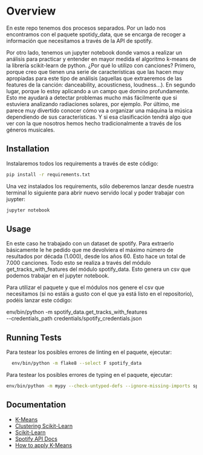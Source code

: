 
# Overview

En este repo tenemos dos procesos separados. Por un lado nos encontramos con el paquete spotidy_data, que se encarga de recoger a información que necesitamos a través de la API de spotify.

Por otro lado, tenemos un jupyter notebook donde vamos a realizar un análisis para practicar y entender en mayor medida el algoritmo k-means de la librería scikit-learn de python. ¿Por qué lo utilizo con canciones? Primero, porque creo que tienen una serie de características que las hacen muy apropiadas para este tipo de análisis (aquellas que extraeremos de las features de la canción: danceability, acousticness, loudness...). En segundo lugar, porque lo estoy aplicando a un campo que domino profundamente. Esto me ayudará a detectar problemas mucho más fácilmente que si estuviera analizando radiaciones solares, por ejemplo. Por último, me parece muy divertido conocer cómo va a organizar una máquina la música dependiendo de sus características. Y si esa clasificación tendrá algo que ver con la que nosotros hemos hecho tradicionalmente a través de los géneros musicales.


## Installation

Instalaremos todos los requirements a través de este código:

```bash
pip install -r requirements.txt
```

Una vez instalados los requirements, sólo deberemos lanzar desde nuestra terminal lo siguiente para abrir nuevo servido local y poder trabajar con juypter:

```bash
jupyter notebook
```

## Usage

En este caso he trabajado con un dataset de spotify. Para extraerlo básicamente le he pedido que me devolviera el máximo número de resultados por década (1.000), desde los años 60. Esto hace un total de 7.000 canciones. Todo esto se realiza a través del módulo get_tracks_with_features del módulo spotify_data. Esto genera un csv que podemos trabajar en el jupyter notebook.

Para utilizar el paquete y que el módulos nos genere el csv que necesitamos (si no estáis a gusto con el que ya está listo en el repositorio), podéis lanzar este código:

env/bin/python -m spotify_data.get_tracks_with_features\
  --credentials_path credentials/spotify_credentials.json

## Running Tests

Para testear los posibles errores de linting en el paquete, ejecutar:

```bash
  env/bin/python -m flake8 --select F spotify_data
```

Para testear los posibles errores de typing en el paquete, ejecutar:

```bash
env/bin/python -m mypy --check-untyped-defs --ignore-missing-imports spotify_data
```

## Documentation

- [K-Means](https://en.wikipedia.org/wiki/K-means_clustering)
- [Clustering Scikit-Learn](https://scikit-learn.org/stable/modules/generated/sklearn.cluster.KMeans.html)
- [Scikit-Learn](https://scikit-learn.org/stable/index.html)
- [Spotify API Docs](https://developer.spotify.com/documentation/web-api/reference/)
- [How to apply K-Means](https://realpython.com/k-means-clustering-python/)
